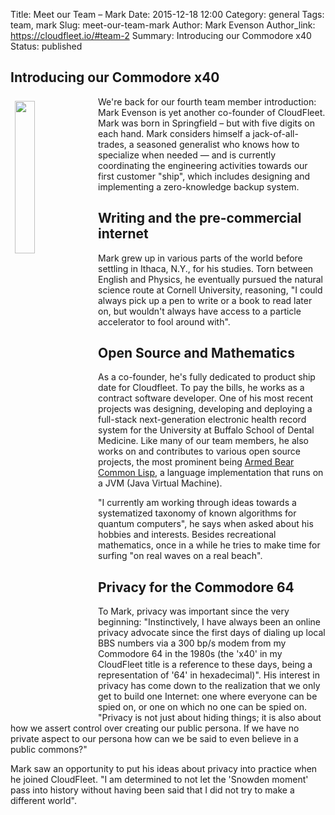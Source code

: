 Title:  Meet our Team – Mark
Date: 2015-12-18 12:00
Category: general
Tags: team, mark
Slug: meet-our-team-mark
Author: Mark Evenson
Author_link: https://cloudfleet.io/#team-2
Summary: Introducing our Commodore x40
Status: published

## Introducing our Commodore x40

<img class="intro-image" src="{filename}/img/Mark.png" style="float: left; width: 25%; margin: 0.5em">

We're back for our fourth team member introduction: Mark Evenson is
yet another co-founder of CloudFleet.  Mark was born in Springfield –
but with five digits on each hand. Mark considers himself a
jack-of-all-trades, a seasoned generalist who knows how to specialize
when needed — and is currently coordinating the engineering activities
towards our first customer "ship", which includes designing and
implementing a zero-knowledge backup system.

## Writing and the pre-commercial internet
Mark grew up in various parts of the world before settling in Ithaca,
N.Y., for his studies. Torn between English and Physics, he eventually
pursued the natural science route at Cornell University, reasoning, "I
could always pick up a pen to write or a book to read later on, but
wouldn't always have access to a particle accelerator to fool around
with".

## Open Source and Mathematics
As a co-founder, he's fully dedicated to product ship date for
Cloudfleet. To pay the bills, he works as a contract software
developer. One of his most recent projects was designing, developing
and deploying a full-stack next-generation electronic health record
system for the University at Buffalo School of Dental Medicine. Like
many of our team members, he also works on and contributes to various
open source projects, the most prominent being
[Armed Bear Common Lisp](http://abcl.org), a language implementation
that runs on a JVM (Java Virtual Machine).

"I currently am working through ideas towards a systematized taxonomy
of known algorithms for quantum computers", he says when asked about
his hobbies and interests. Besides recreational mathematics, once in a
while he tries to make time for surfing "on real waves on a real
beach".

## Privacy for the Commodore 64
To Mark, privacy was important since the very beginning:
"Instinctively, I have always been an online privacy advocate since
the first days of dialing up local BBS numbers via a 300 bp/s modem
from my Commodore 64 in the 1980s (the 'x40' in my CloudFleet title is
a reference to these days, being a representation of '64' in
hexadecimal)". His interest in privacy has come down to the
realization that we only get to build one Internet: one where everyone
can be spied on, or one on which no one can be spied on. "Privacy is
not just about hiding things; it is also about how we assert control
over creating our public persona.  If we have no private aspect to our
persona how can we be said to even believe in a public commons?"

Mark saw an opportunity to put his ideas about privacy into practice
when he joined CloudFleet. "I am determined to not let the 'Snowden
moment' pass into history without having been said that I did not try
to make a different world".
